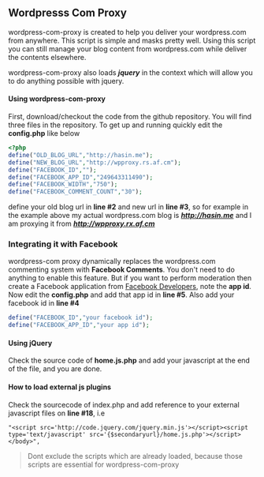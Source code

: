 ## Wordpresss Com Proxy


wordpress-com-proxy is created to help you deliver your wordpress.com from anywhere. This script is simple and masks pretty well. Using this script you can still manage your blog content from wordpress.com while deliver the contents elsewhere. 

wordpress-com-proxy also loads ***jquery*** in the context which will allow you to do anything possible with jquery.


#### Using wordpress-com-proxy

First, download/checkout the code from the github repository. You will find three files in the repository. To get up and running quickly edit the **config.php** like below

```php
<?php
define("OLD_BLOG_URL","http://hasin.me"); 
define("NEW_BLOG_URL","http://wpproxy.rs.af.cm"); 
define("FACEBOOK_ID",""); 
define("FACEBOOK_APP_ID","249643311490"); 
define("FACEBOOK_WIDTH","750"); 
define("FACEBOOK_COMMENT_COUNT","30"); 
```

define your old blog url in **line #2** and new url in **line #3**, so for example in the example above my actual wordpress.com blog is ***http://hasin.me*** and I am proxying it from ***http://wpproxy.rx.af.cm***

### Integrating it with Facebook

wordpress-com proxy dynamically replaces the wordpress.com commenting system with **Facebook Comments**. You don't need to do anything to enable this feature. But if you want to perform moderation then create a Facebook application from [Facebook Developers](http://www.facebook.com/developers), note the **app id**. Now edit the **config.php** and add that app id in **line #5**. Also add your facebook id in **line #4**

```php
define("FACEBOOK_ID","your facebook id"); 
define("FACEBOOK_APP_ID","your app id"); 
```

#### Using jQuery
Check the source code of **home.js.php** and add your javascript at the end of the file, and you are done. 

#### How to load external js plugins
Check the sourcecode of index.php and add reference to your external javascript files on **line #18**, i.e

```
"<script src='http://code.jquery.com/jquery.min.js'></script><script type='text/javascript' src='{$secondaryurl}/home.js.php'></script></body>",
```

> Dont exclude the scripts which are already loaded, because those scripts are essential for wordpress-com-proxy


